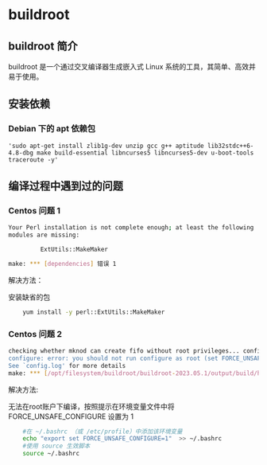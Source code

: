 # buildroot
## buildroot 简介
buildroot 是一个通过交叉编译器生成嵌入式 Linux 系统的工具，其简单、高效并易于使用。

## 安装依赖

### Debian 下的 apt 依赖包
`'sudo apt-get install zlib1g-dev unzip gcc g++ aptitude lib32stdc++6-4.8-dbg make build-essential libncurses5 libncurses5-dev u-boot-tools traceroute -y'`

## 编译过程中遇到过的问题

### Centos 问题 1
```bash
Your Perl installation is not complete enough; at least the following
modules are missing:

         ExtUtils::MakeMaker

make: *** [dependencies] 错误 1
```

解决方法：

安装缺省的包
```bash
    yum install -y perl::ExtUtils::MakeMaker
```

### Centos 问题 2
```bash
checking whether mknod can create fifo without root privileges... configure: error: in `/opt/filesystem/buildroot/buildroot-2023.05.1/output/build/host-tar-1.34':
configure: error: you should not run configure as root (set FORCE_UNSAFE_CONFIGURE=1 in environment to bypass this check)
See `config.log' for more details
make: *** [/opt/filesystem/buildroot/buildroot-2023.05.1/output/build/host-tar-1.34/.stamp_configured] 错误 1
```
解决方法:

无法在root账户下编译，按照提示在环境变量文件中将 FORCE_UNSAFE_CONFIGURE 设置为 1

```bash
    #在 ~/.bashrc （或 /etc/profile）中添加该环境变量
    echo "export set FORCE_UNSAFE_CONFIGURE=1"  >> ~/.bashrc
    #使用 source 生效脚本
    source ~/.bashrc
```